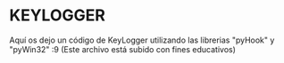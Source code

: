 # KEYLOGGER
Aquí os dejo un código de KeyLogger utilizando las librerias "pyHook" y "pyWin32" :9 (Este archivo está subido con fines educativos)
